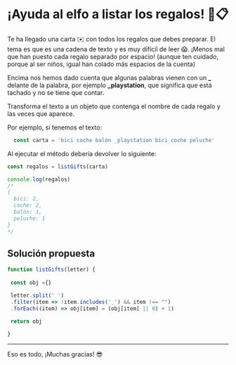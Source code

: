 # ¡Ayuda al elfo a listar los regalos! 🎁📋

Te ha llegado una carta ✉️ con todos los regalos que debes preparar. El tema es que es una cadena de texto y es muy difícil de leer 😱. ¡Menos mal que han puesto cada regalo separado por espacio! (aunque ten cuidado, porque al ser niños, igual han colado más espacios de la cuenta)

Encima nos hemos dado cuenta que algunas palabras vienen con un **_** delante de la palabra, por ejemplo **_playstation**, que significa que está tachado y no se tiene que contar.

Transforma el texto a un objeto que contenga el nombre de cada regalo y las veces que aparece. 

Por ejemplo, si tenemos el texto:


```javascript
  const carta = 'bici coche balón _playstation bici coche peluche'

```

Al ejecutar el método debería devolver lo siguiente:

```javascript
const regalos = listGifts(carta)

console.log(regalos)
/*
{
  bici: 2,
  coche: 2,
  balón: 1,
  peluche: 1
}
*/
```

## Solución propuesta

```javascript
function listGifts(letter) {
 
 const obj ={}

 letter.split(' ')
 .filter(item => !item.includes('_') && item !== "")
 .forEach((item) => obj[item] = (obj[item] || 0) + 1)

 return obj
 
}

```

---

Eso es todo, ¡Muchas gracias! 😎